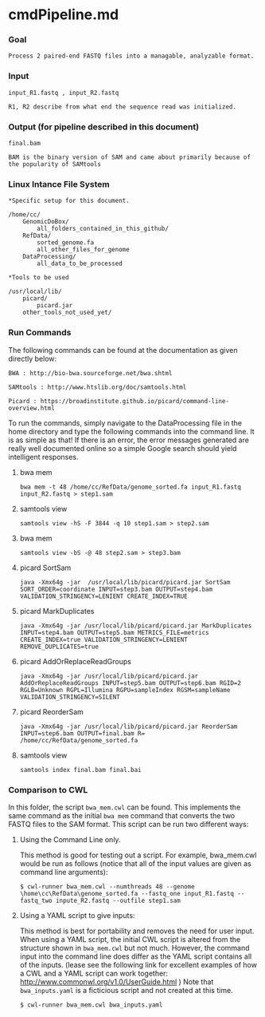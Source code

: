 cmdPipeline.md
==============

### Goal ###

    Process 2 paired-end FASTQ files into a managable, analyzable format.

### Input ###

    input_R1.fastq , input_R2.fastq
	
	R1, R2 describe from what end the sequence read was initialized.
	
### Output (for pipeline described in this document) ###

	final.bam
	
	BAM is the binary version of SAM and came about primarily because of the popularity of SAMtools
	
### Linux Intance File System ###

	*Specific setup for this document.

~~~
/home/cc/
	GenomicDoBox/
		all_folders_contained_in_this_github/
	RefData/
		sorted_genome.fa
		all_other_files_for_genome
	DataProcessing/
		all_data_to_be_processed
~~~

	*Tools to be used
	
~~~
/usr/local/lib/
	picard/
		picard.jar
	other_tools_not_used_yet/
~~~

### Run Commands ###

The following commands can be found at the documentation as given directly below: 

    BWA : http://bio-bwa.sourceforge.net/bwa.shtml
    
    SAMtools : http://www.htslib.org/doc/samtools.html
    
    Picard : https://broadinstitute.github.io/picard/command-line-overview.html
    
To run the commands, simply navigate to the DataProcessing file in the home directory and type the following commands into the command line. It is as simple as that! If there is an error, the error messages generated are really well documented online so a simple Google search should yield intelligent responses.

1. bwa mem

	~~~
	bwa mem -t 48 /home/cc/RefData/genome_sorted.fa input_R1.fastq input_R2.fastq > step1.sam
	~~~

2. samtools view

	~~~
	samtools view -hS -F 3844 -q 10 step1.sam > step2.sam
	~~~
	
3. bwa mem

	~~~
	samtools view -bS -@ 48 step2.sam > step3.bam
	~~~

4. picard SortSam

	~~~
	java -Xmx64g -jar  /usr/local/lib/picard/picard.jar SortSam SORT_ORDER=coordinate INPUT=step3.bam OUTPUT=step4.bam VALIDATION_STRINGENCY=LENIENT CREATE_INDEX=TRUE
	~~~
	
5. picard MarkDuplicates

	~~~
	java -Xmx64g -jar /usr/local/lib/picard/picard.jar MarkDuplicates INPUT=step4.bam OUTPUT=step5.bam METRICS_FILE=metrics CREATE_INDEX=true VALIDATION_STRINGENCY=LENIENT REMOVE_DUPLICATES=true
	~~~

6. picard AddOrReplaceReadGroups

	~~~
	java -Xmx64g -jar /usr/local/lib/picard/picard.jar AddOrReplaceReadGroups INPUT=step5.bam OUTPUT=step6.bam RGID=2 RGLB=Unknown RGPL=Illumina RGPU=sampleIndex RGSM=sampleName VALIDATION_STRINGENCY=SILENT
	~~~
	
7. picard ReorderSam

	~~~
	java -Xmx64g -jar /usr/local/lib/picard/picard.jar ReorderSam INPUT=step6.bam OUTPUT=final.bam R= /home/cc/RefData/genome_sorted.fa
	~~~

8. samtools view

	~~~
	samtools index final.bam final.bai
	~~~

### Comparison to CWL ###

In this folder, the script `bwa_mem.cwl` can be found. This implements the same command as the initial `bwa mem` command that converts the two FASTQ files to the SAM format. This script can be run two different ways:

1. Using the Command Line only.
    
    This method is good for testing out a script. For example, bwa_mem.cwl would be run as follows (notice that all of the input values are given as command line arguments):
    
    ~~~
    $ cwl-runner bwa_mem.cwl --numthreads 48 --genome \home\cc\RefData\genome_sorted.fa --fastq_one input_R1.fastq --fastq_two inpute_R2.fastq --outfile step1.sam
    ~~~
    
2. Using a YAML script to give inputs:

    This method is best for portability and removes the need for user input. When using a YAML script, the initial CWL script is altered from the structure shown in `bwa_mem.cwl` but not much. However, the command input into the command line does differ as the YAML script contains all of the inputs. (lease see the following link for excellent examples of how a CWL and a YAML script can work together: http://www.commonwl.org/v1.0/UserGuide.html ) Note that `bwa_inputs.yaml` is a ficticious script and not created at this time.
    
    ~~~
    $ cwl-runner bwa_mem.cwl bwa_inputs.yaml
    ~~~
